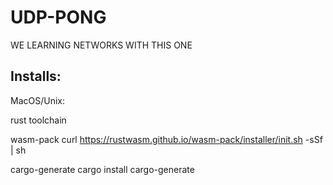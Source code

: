 # UDP-PONG
WE LEARNING NETWORKS WITH THIS ONE

## Installs:

MacOS/Unix:

rust toolchain


wasm-pack
curl https://rustwasm.github.io/wasm-pack/installer/init.sh -sSf | sh



cargo-generate
cargo install cargo-generate





